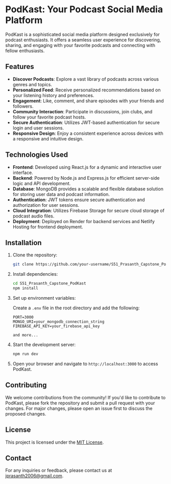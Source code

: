 # PodKast: Your Podcast Social Media Platform

PodKast is a sophisticated social media platform designed exclusively for podcast enthusiasts. It offers a seamless user experience for discovering, sharing, and engaging with your favorite podcasts and connecting with fellow enthusiasts.

## Features

- **Discover Podcasts**: Explore a vast library of podcasts across various genres and topics.
- **Personalized Feed**: Receive personalized recommendations based on your listening history and preferences.
- **Engagement**: Like, comment, and share episodes with your friends and followers.
- **Community Interaction**: Participate in discussions, join clubs, and follow your favorite podcast hosts.
- **Secure Authentication**: Utilizes JWT-based authentication for secure login and user sessions.
- **Responsive Design**: Enjoy a consistent experience across devices with a responsive and intuitive design.

## Technologies Used

- **Frontend**: Developed using React.js for a dynamic and interactive user interface.
- **Backend**: Powered by Node.js and Express.js for efficient server-side logic and API development.
- **Database**: MongoDB provides a scalable and flexible database solution for storing user data and podcast information.
- **Authentication**: JWT tokens ensure secure authentication and authorization for user sessions.
- **Cloud Integration**: Utilizes Firebase Storage for secure cloud storage of podcast audio files.
- **Deployment**: Deployed on Render for backend services and Netlify Hosting for frontend deployment.

## Installation

1. Clone the repository:

    ```bash
    git clone https://github.com/your-username/S51_Prasanth_Capstone_PodKast.git
    ```

2. Install dependencies:

    ```bash
    cd S51_Prasanth_Capstone_PodKast
    npm install
    ```

3. Set up environment variables:

    Create a `.env` file in the root directory and add the following:

    ```plaintext
    PORT=3000
    MONGO_URI=your_mongodb_connection_string
    FIREBASE_API_KEY=your_firebase_api_key
    
    and more...
    ```

4. Start the development server:

    ```bash
    npm run dev
    ```

5. Open your browser and navigate to `http://localhost:3000` to access PodKast.

## Contributing

We welcome contributions from the community! If you'd like to contribute to PodKast, please fork the repository and submit a pull request with your changes. For major changes, please open an issue first to discuss the proposed changes.

## License

This project is licensed under the [MIT License](LICENSE).

## Contact

For any inquiries or feedback, please contact us at [jprasanth2006@gmail.com](mailto:contact@podkast.com).
